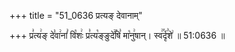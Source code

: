 +++
title = "51_0636 प्रत्यङ् देवानाम्"

+++
प्र꣣त्य꣢ङ् दे꣣वा꣢नां꣣ वि꣡शः꣢ प्र꣣त्य꣡ङ्ङुदे꣢꣯षि꣣ मा꣡नु꣢षान्। स्व꣢꣯र्दृ꣣शे꣢ ॥ 51:0636 ॥

